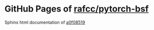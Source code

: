 GitHub Pages of [rafcc/pytorch-bsf](https://github.com/rafcc/pytorch-bsf.git)
===
Sphinx html documentation of [a0f08519](https://github.com/rafcc/pytorch-bsf/tree/a0f08519a0b62f1f1b8757b7498e9c7452cea7c1)
